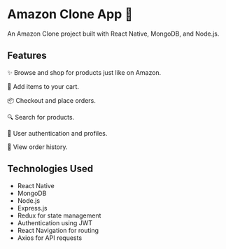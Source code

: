 # Amazon Clone App 🛒

An Amazon Clone project built with React Native, MongoDB, and Node.js.

## Features
✨ Browse and shop for products just like on Amazon.

🛒 Add items to your cart.

📦 Checkout and place orders.

🔍 Search for products.

📁 User authentication and profiles.

📄 View order history.

## Technologies Used

- React Native
- MongoDB
- Node.js
- Express.js
- Redux for state management
- Authentication using JWT
- React Navigation for routing
- Axios for API requests